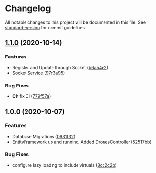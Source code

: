 # Changelog

All notable changes to this project will be documented in this file. See [standard-version](https://github.com/conventional-changelog/standard-version) for commit guidelines.

## [1.1.0](https://github.com/HCI901E20/P9-Backend/compare/v1.0.0...v1.1.0) (2020-10-14)


### Features

* Register and Update through Socket ([b6a54e2](https://github.com/HCI901E20/P9-Backend/commit/b6a54e2b2f4ec3797fe012d06c3653dc550c09c0))
* Socket Service ([97c3a95](https://github.com/HCI901E20/P9-Backend/commit/97c3a95b333fe44ba8931a965975a53c943d12ac))


### Bug Fixes

* **CI:** fix CI ([779f57a](https://github.com/HCI901E20/P9-Backend/commit/779f57ad69217e39c8f666388c26dd5f827fecbc))

## 1.0.0 (2020-10-07)


### Features

* Database Migrations ([0931f32](https://github.com/HCI901E20/Backend/commit/0931f328623b990b1f33c71f1b897d10e8eafa91))
* EntityFramework up and running, Added DronesController ([52517bb](https://github.com/HCI901E20/Backend/commit/52517bbbb74bbd0c63887f85c6f4853dcaded79e))


### Bug Fixes

* configure lazy loading to include virtuals ([8cc2c2b](https://github.com/HCI901E20/Backend/commit/8cc2c2b5589010fc628edda9c1ef85df82b85432))
